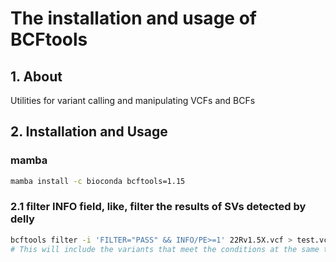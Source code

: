 # The installation and usage of BCFtools

## 1. About

 Utilities for variant calling and manipulating VCFs and BCFs

## 2. Installation and Usage

### mamba

```bash
mamba install -c bioconda bcftools=1.15
```

### 2.1 filter INFO field, like, filter the results of SVs detected by delly 

```bash
bcftools filter -i 'FILTER="PASS" && INFO/PE>=1' 22Rv1.5X.vcf > test.vcf
# This will include the variants that meet the conditions at the same time
```